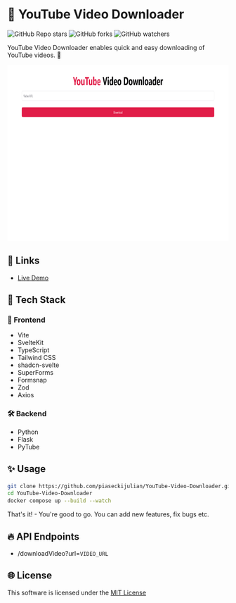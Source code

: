 # 🚀 YouTube Video Downloader

![GitHub Repo stars](https://img.shields.io/github/stars/piaseckijulian/YouTube-Video-Downloader?style=for-the-badge)
![GitHub forks](https://img.shields.io/github/forks/piaseckijulian/YouTube-Video-Downloader?style=for-the-badge)
![GitHub watchers](https://img.shields.io/github/watchers/piaseckijulian/YouTube-Video-Downloader?style=for-the-badge)

YouTube Video Downloader enables quick and easy downloading of YouTube videos. 🚀

<img src="./web/static/thumbnail.png" alt="Image of YouTube Video Downloader" width="800" height="400" />

## 🔗 Links

- [Live Demo](https://julian-yt-downloader.vercel.app)

## 📐 Tech Stack

### 🎨 Frontend

- Vite
- SvelteKit
- TypeScript
- Tailwind CSS
- shadcn-svelte
- SuperForms
- Formsnap
- Zod
- Axios

### 🛠️ Backend

- Python
- Flask
- PyTube

## ✨ Usage

```bash
git clone https://github.com/piaseckijulian/YouTube-Video-Downloader.git
cd YouTube-Video-Downloader
docker compose up --build --watch
```

That's it! - You're good to go. You can add new features, fix bugs etc.

## 🔥 API Endpoints

- /downloadVideo?url=`VIDEO_URL`

## 🌐 License

This software is licensed under the [MIT License](https://github.com/piaseckijulian/YouTube-Video-Downloader/blob/main/LICENSE)
